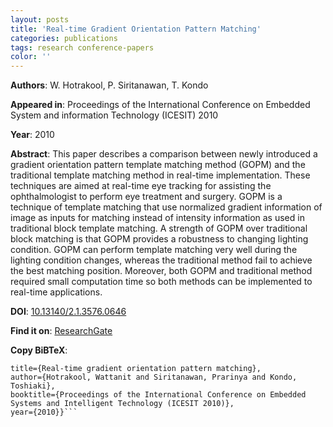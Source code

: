 ```yaml
---
layout: posts
title: 'Real-time Gradient Orientation Pattern Matching'
categories: publications
tags: research conference-papers
color: ''
---
```


**Authors**: W. Hotrakool, P. Siritanawan, T. Kondo

**Appeared in**: Proceedings of the International Conference on Embedded System and information Technology (ICESIT) 2010

**Year**: 2010

**Abstract**: This paper describes a comparison between newly introduced a gradient orientation pattern template matching method (GOPM) and the traditional template matching method in real-time implementation. These techniques are aimed at real-time eye tracking for assisting the ophthalmologist to perform eye treatment and surgery. GOPM is a technique of template matching that use normalized gradient information of image as inputs for matching instead of intensity information as used in traditional block template matching. A strength of GOPM over traditional block matching is that GOPM provides a robustness to changing lighting condition. GOPM can perform template matching very well during the lighting condition changes, whereas the traditional method fail to achieve the best matching position. Moreover, both GOPM and traditional method required small computation time so both methods can be implemented to real-time applications.

**DOI**: [10.13140/2.1.3576.0646](http://dx.doi.org/10.13140/2.1.3576.0646)

**Find it on**: [ResearchGate](https://www.researchgate.net/publication/267213491_Real-time_Gradient_Orientation_Pattern_Matching)

**Copy BiBTeX**:

```@inproceedings{hotrakool2010real,
title={Real-time gradient orientation pattern matching},
author={Hotrakool, Wattanit and Siritanawan, Prarinya and Kondo, Toshiaki},
booktitle={Proceedings of the International Conference on Embedded Systems and Intelligent Technology (ICESIT 2010)},
year={2010}}```

